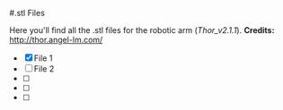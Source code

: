 #.stl Files

Here you'll find all the .stl files for the robotic arm (*Thor_v2.1.1*).
**Credits:** http://thor.angel-lm.com/

-[x]  File 1
-[ ]  File 2
-[ ]
-[ ]
-[ ]

